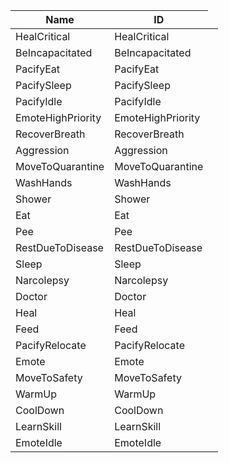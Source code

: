<table>
    <thead>
        <th data-sort-default>Name</th>
        <th>ID</th>
    </thead>
        <tr>
            <td>HealCritical</td>
            <td>HealCritical</td>
            <td></td>
        </tr>
        <tr>
            <td>BeIncapacitated</td>
            <td>BeIncapacitated</td>
            <td></td>
        </tr>
        <tr>
            <td>PacifyEat</td>
            <td>PacifyEat</td>
            <td></td>
        </tr>
        <tr>
            <td>PacifySleep</td>
            <td>PacifySleep</td>
            <td></td>
        </tr>
        <tr>
            <td>PacifyIdle</td>
            <td>PacifyIdle</td>
            <td></td>
        </tr>
        <tr>
            <td>EmoteHighPriority</td>
            <td>EmoteHighPriority</td>
            <td></td>
        </tr>
        <tr>
            <td>RecoverBreath</td>
            <td>RecoverBreath</td>
            <td></td>
        </tr>
        <tr>
            <td>Aggression</td>
            <td>Aggression</td>
            <td></td>
        </tr>
        <tr>
            <td>MoveToQuarantine</td>
            <td>MoveToQuarantine</td>
            <td></td>
        </tr>
        <tr>
            <td>WashHands</td>
            <td>WashHands</td>
            <td></td>
        </tr>
        <tr>
            <td>Shower</td>
            <td>Shower</td>
            <td></td>
        </tr>
        <tr>
            <td>Eat</td>
            <td>Eat</td>
            <td></td>
        </tr>
        <tr>
            <td>Pee</td>
            <td>Pee</td>
            <td></td>
        </tr>
        <tr>
            <td>RestDueToDisease</td>
            <td>RestDueToDisease</td>
            <td></td>
        </tr>
        <tr>
            <td>Sleep</td>
            <td>Sleep</td>
            <td></td>
        </tr>
        <tr>
            <td>Narcolepsy</td>
            <td>Narcolepsy</td>
            <td></td>
        </tr>
        <tr>
            <td>Doctor</td>
            <td>Doctor</td>
            <td></td>
        </tr>
        <tr>
            <td>Heal</td>
            <td>Heal</td>
            <td></td>
        </tr>
        <tr>
            <td>Feed</td>
            <td>Feed</td>
            <td></td>
        </tr>
        <tr>
            <td>PacifyRelocate</td>
            <td>PacifyRelocate</td>
            <td></td>
        </tr>
        <tr>
            <td>Emote</td>
            <td>Emote</td>
            <td></td>
        </tr>
        <tr>
            <td>MoveToSafety</td>
            <td>MoveToSafety</td>
            <td></td>
        </tr>
        <tr>
            <td>WarmUp</td>
            <td>WarmUp</td>
            <td></td>
        </tr>
        <tr>
            <td>CoolDown</td>
            <td>CoolDown</td>
            <td></td>
        </tr>
        <tr>
            <td>LearnSkill</td>
            <td>LearnSkill</td>
            <td></td>
        </tr>
        <tr>
            <td>EmoteIdle</td>
            <td>EmoteIdle</td>
            <td></td>
        </tr>
</table>
